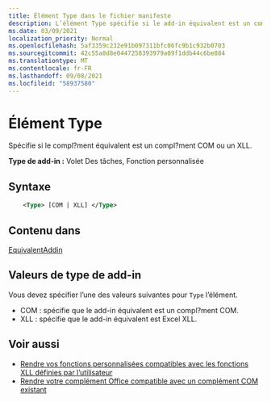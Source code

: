 ```yaml
---
title: Élément Type dans le fichier manifeste
description: L’élément Type spécifie si le add-in équivalent est un compl?ment COM ou un XLL.
ms.date: 03/09/2021
localization_priority: Normal
ms.openlocfilehash: 5af3359c232e91b097311bfc06fc9b1c932b0703
ms.sourcegitcommit: 42c55a8d8e0447258393979a09f1ddb44c6be884
ms.translationtype: MT
ms.contentlocale: fr-FR
ms.lasthandoff: 09/08/2021
ms.locfileid: "58937580"
---
```

# <a name="type-element"></a>Élément Type

Spécifie si le compl?ment équivalent est un compl?ment COM ou un XLL.

**Type de add-in :** Volet Des tâches, Fonction personnalisée

## <a name="syntax"></a>Syntaxe

```XML
    <Type> [COM | XLL] </Type>  
```

## <a name="contained-in"></a>Contenu dans

[EquivalentAddin](equivalentaddin.md)

## <a name="add-in-type-values"></a>Valeurs de type de add-in

Vous devez spécifier l’une des valeurs suivantes pour `Type` l’élément.

- COM : spécifie que le add-in équivalent est un compl?ment COM.
- XLL : spécifie que le add-in équivalent est Excel XLL.

## <a name="see-also"></a>Voir aussi

- [Rendre vos fonctions personnalisées compatibles avec les fonctions XLL définies par l’utilisateur](../../excel/make-custom-functions-compatible-with-xll-udf.md)
- [Rendre votre complément Office compatible avec un complément COM existant](../../develop/make-office-add-in-compatible-with-existing-com-add-in.md)